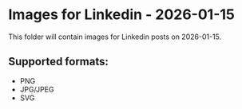 # Images for Linkedin - 2026-01-15

This folder will contain images for Linkedin posts on 2026-01-15.

## Supported formats:
- PNG
- JPG/JPEG
- SVG
